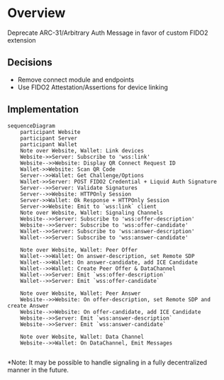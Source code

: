# Overview

Deprecate ARC-31/Arbitrary Auth Message in favor of custom FIDO2 extension

## Decisions

- Remove connect module and endpoints
- Use FIDO2 Attestation/Assertions for device linking

## Implementation

```mermaid
sequenceDiagram
    participant Website
    participant Server
    participant Wallet
    Note over Website, Wallet: Link devices
    Website->>Server: Subscribe to 'wss:link'
    Website-->>Website: Display QR Connect Request ID
    Wallet->>Website: Scan QR Code
    Server-->>Wallet: Get Challenge/Options
    Wallet->>Server: POST FIDO2 Credential + Liquid Auth Signature
    Server-->>Server: Validate Signatures
    Server-->>Website: HTTPOnly Session
    Server->>Wallet: Ok Response + HTTPOnly Session
    Server->>Website: Emit to `wss:link` client
    Note over Website, Wallet: Signaling Channels
    Website-->>Server: Subscribe to 'wss:offer-description'
    Website-->>Server: Subscribe to 'wss:offer-candidate'
    Wallet-->>Server: Subscribe to 'wss:answer-description'
    Wallet-->>Server: Subscribe to 'wss:answer-candidate'
    
    Note over Website, Wallet: Peer Offer
    Wallet-->>Wallet: On answer-description, set Remote SDP
    Wallet-->>Wallet: On answer-candidate, add ICE Candidate
    Wallet-->>Wallet: Create Peer Offer & DataChannel
    Wallet-->>Server: Emit `wss:offer-description`
    Wallet-->>Server: Emit `wss:offer-candidate`
    
    Note over Website, Wallet: Peer Answer
    Website-->>Website: On offer-description, set Remote SDP and create Answer
    Website-->>Website: On offer-candidate, add ICE Candidate
    Website-->>Server: Emit `wss:answer-description`
    Website-->>Server: Emit `wss:answer-candidate`
    
    Note over Website, Wallet: Data Channel
    Website-->>Wallet: On DataChannel, Emit Messages
    
```

*Note: It may be possible to handle signaling in a fully decentralized manner in the future. 
